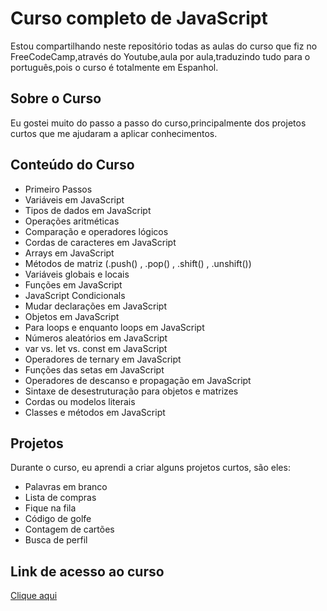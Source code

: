 # Curso completo de JavaScript
Estou compartilhando neste repositório todas as aulas do curso 
que fiz no FreeCodeCamp,através do Youtube,aula por aula,traduzindo tudo para o
português,pois o curso é totalmente em Espanhol.

## Sobre o Curso
Eu gostei muito do passo a passo do curso,principalmente dos projetos curtos que me ajudaram a aplicar conhecimentos.

## Conteúdo do Curso
- Primeiro Passos
- Variáveis em JavaScript
- Tipos de dados em JavaScript
- Operações aritméticas
- Comparação e operadores lógicos
- Cordas de caracteres em JavaScript
- Arrays em JavaScript
- Métodos de matriz (.push() , .pop() , .shift() , .unshift())
- Variáveis globais e locais
- Funções em JavaScript
- JavaScript Condicionals
- Mudar declarações em JavaScript
- Objetos em JavaScript 
- Para loops e enquanto loops em JavaScript
- Números aleatórios em JavaScript
- var vs. let vs. const em JavaScript
- Operadores de ternary em JavaScript
- Funções das setas em JavaScript
- Operadores de descanso e propagação em JavaScript
- Sintaxe de desestruturação para objetos e matrizes
- Cordas ou modelos literais
- Classes e métodos em JavaScript

## Projetos
Durante o curso, eu aprendi a criar alguns projetos curtos, são eles:
- Palavras em branco
- Lista de compras
- Fique na fila
- Código de golfe
- Contagem de cartões
- Busca de perfil

## Link de acesso ao curso

<a href="https://www.youtube.com/watch?v=ivdTnPl1ND0/">Clique aqui</a></p>
